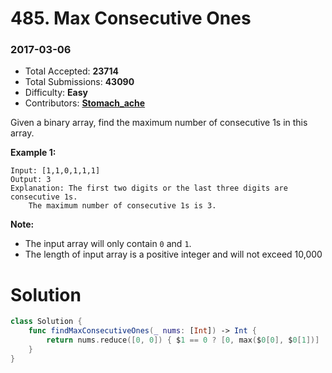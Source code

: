# 485. Max Consecutive Ones

### 2017-03-06

- Total Accepted: **23714**
- Total Submissions: **43090**
- Difficulty: **Easy**
- Contributors: [**Stomach_ache**](https://leetcode.com/stomach_ache/)

Given a binary array, find the maximum number of consecutive 1s in this array.

**Example 1:**

```
Input: [1,1,0,1,1,1]
Output: 3
Explanation: The first two digits or the last three digits are consecutive 1s.
    The maximum number of consecutive 1s is 3.

```

**Note:**

- The input array will only contain `0` and `1`.
- The length of input array is a positive integer and will not exceed 10,000



# Solution

```swift
class Solution {
    func findMaxConsecutiveOnes(_ nums: [Int]) -> Int {
        return nums.reduce([0, 0]) { $1 == 0 ? [0, max($0[0], $0[1])] : [$0[0] + 1, $0[1]] }.max() ?? 0
    }
}
```

